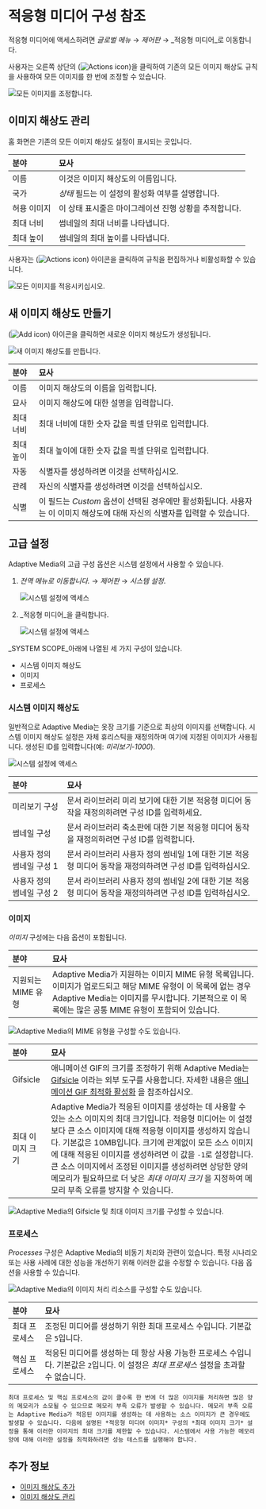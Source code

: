 # 적응형 미디어 구성 참조

적응형 미디어에 액세스하려면 _글로벌 메뉴_ &rarr; _제어판_ &rarr; _적응형 미디어_로 이동합니다.

사용자는 오른쪽 상단의 (![Actions icon](../../../../images/icon-actions.png))을 클릭하여 기존의 모든 이미지 해상도 규칙을 사용하여 모든 이미지를 한 번에 조정할 수 있습니다.

![모든 이미지를 조정합니다.](./adaptive-media-configuration-reference/images/02.png)

## 이미지 해상도 관리

홈 화면은 기존의 모든 이미지 해상도 설정이 표시되는 곳입니다.

| 분야     | 묘사                             |
|:------ |:------------------------------ |
| 이름     | 이것은 이미지 해상도의 이름입니다.            |
| 국가     | _상태_ 필드는 이 설정의 활성화 여부를 설명합니다.  |
| 허용 이미지 | 이 상태 표시줄은 마이그레이션 진행 상황을 추적합니다. |
| 최대 너비  | 썸네일의 최대 너비를 나타냅니다.             |
| 최대 높이  | 썸네일의 최대 높이를 나타냅니다.             |

사용자는 (![Actions icon](../../../../images/icon-actions.png)) 아이콘을 클릭하여 규칙을 편집하거나 비활성화할 수 있습니다.

![모든 이미지를 적응시키십시오.](./adaptive-media-configuration-reference/images/03.png)

## 새 이미지 해상도 만들기

(![Add icon](../../../../images/icon-add.png)) 아이콘을 클릭하면 새로운 이미지 해상도가 생성됩니다.

![새 이미지 해상도를 만듭니다.](./adaptive-media-configuration-reference/images/01.png)

| 분야    | 묘사                                                                          |
|:----- |:--------------------------------------------------------------------------- |
| 이름    | 이미지 해상도의 이름을 입력합니다.                                                         |
| 묘사    | 이미지 해상도에 대한 설명을 입력합니다.                                                      |
| 최대 너비 | 최대 너비에 대한 숫자 값을 픽셀 단위로 입력합니다.                                               |
| 최대 높이 | 최대 높이에 대한 숫자 값을 픽셀 단위로 입력합니다.                                               |
| 자동    | 식별자를 생성하려면 이것을 선택하십시오.                                                      |
| 관례    | 자신의 식별자를 생성하려면 이것을 선택하십시오.                                                  |
| 식별    | 이 필드는 _Custom_ 옵션이 선택된 경우에만 활성화됩니다. 사용자는 이 이미지 해상도에 대해 자신의 식별자를 입력할 수 있습니다. |

## 고급 설정

Adaptive Media의 고급 구성 옵션은 시스템 설정에서 사용할 수 있습니다.

1. _전역 메뉴로 이동합니다._ &rarr; _제어판_ &rarr; _시스템 설정_.

    ![시스템 설정에 액세스](./adaptive-media-configuration-reference/images/04.png)

1. _적응형 미디어_을 클릭합니다.

    ![시스템 설정에 액세스](./adaptive-media-configuration-reference/images/05.png)

_SYSTEM SCOPE_아래에 나열된 세 가지 구성이 있습니다.

* 시스템 이미지 해상도
* 이미지
* 프로세스

### 시스템 이미지 해상도

일반적으로 Adaptive Media는 옷장 크기를 기준으로 최상의 이미지를 선택합니다. 시스템 이미지 해상도 설정은 자체 휴리스틱을 재정의하며 여기에 지정된 이미지가 사용됩니다. 생성된 ID를 입력합니다(예: _미리보기-1000_).

![시스템 설정에 액세스](./adaptive-media-configuration-reference/images/09.png)

| 분야              | 묘사                                                             |
|:--------------- |:-------------------------------------------------------------- |
| 미리보기 구성         | 문서 라이브러리 미리 보기에 대한 기본 적응형 미디어 동작을 재정의하려면 구성 ID를 입력하세요.         |
| 썸네일 구성          | 문서 라이브러리 축소판에 대한 기본 적응형 미디어 동작을 재정의하려면 구성 ID를 입력합니다.           |
| 사용자 정의 썸네일 구성 1 | 문서 라이브러리 사용자 정의 썸네일 1에 대한 기본 적응형 미디어 동작을 재정의하려면 구성 ID를 입력하십시오. |
| 사용자 정의 썸네일 구성 2 | 문서 라이브러리 사용자 정의 썸네일 2에 대한 기본 적응형 미디어 동작을 재정의하려면 구성 ID를 입력하십시오. |

### 이미지

_이미지_ 구성에는 다음 옵션이 포함됩니다.

| 분야           | 묘사                                                                                                                                            |
|:------------ |:--------------------------------------------------------------------------------------------------------------------------------------------- |
| 지원되는 MIME 유형 | Adaptive Media가 지원하는 이미지 MIME 유형 목록입니다. 이미지가 업로드되고 해당 MIME 유형이 이 목록에 없는 경우 Adaptive Media는 이미지를 무시합니다. 기본적으로 이 목록에는 많은 공통 MIME 유형이 포함되어 있습니다. |

![Adaptive Media의 MIME 유형을 구성할 수도 있습니다.](./adaptive-media-configuration-reference/images/08.png)

| 분야        | 묘사                                                                                                                                                                                                                                                                           |
|:--------- |:---------------------------------------------------------------------------------------------------------------------------------------------------------------------------------------------------------------------------------------------------------------------------- |
| Gifsicle  | 애니메이션 GIF의 크기를 조정하기 위해 Adaptive Media는 [Gifsicle](https://www.lcdf.org/gifsicle/) 이라는 외부 도구를 사용합니다. 자세한 내용은 [애니메이션 GIF 최적화 활성화](../../devops/enabling-optimization-of-animated-gifs.md) 을 참조하십시오.                                                                             |
| 최대 이미지 크기 | Adaptive Media가 적응된 이미지를 생성하는 데 사용할 수 있는 소스 이미지의 최대 크기입니다. 적응형 미디어는 이 설정보다 큰 소스 이미지에 대해 적응형 이미지를 생성하지 않습니다. 기본값은 10MB입니다. 크기에 관계없이 모든 소스 이미지에 대해 적응된 이미지를 생성하려면 이 값을 `-1`로 설정합니다. 큰 소스 이미지에서 조정된 이미지를 생성하려면 상당한 양의 메모리가 필요하므로 더 낮은 *최대 이미지 크기* 을 지정하여 메모리 부족 오류를 방지할 수 있습니다. |

![Adaptive Media의 Gifsicle 및 최대 이미지 크기를 구성할 수 있습니다.](./adaptive-media-configuration-reference/images/06.png)

### 프로세스

_Processes_ 구성은 Adaptive Media의 비동기 처리와 관련이 있습니다. 특정 시나리오 또는 사용 사례에 대한 성능을 개선하기 위해 이러한 값을 수정할 수 있습니다. 다음 옵션을 사용할 수 있습니다.

![Adaptive Media의 이미지 처리 리소스를 구성할 수도 있습니다.](./adaptive-media-configuration-reference/images/07.png)

| 분야      | 묘사                                                                                |
|:------- |:--------------------------------------------------------------------------------- |
| 최대 프로세스 | 조정된 미디어를 생성하기 위한 최대 프로세스 수입니다. 기본값은 `5`입니다.                                       |
| 핵심 프로세스 | 적응된 미디어를 생성하는 데 항상 사용 가능한 프로세스 수입니다. 기본값은 `2`입니다. 이 설정은 _최대 프로세스_ 설정을 초과할 수 없습니다. |

```{warning}
최대 프로세스 및 핵심 프로세스의 값이 클수록 한 번에 더 많은 이미지를 처리하면 많은 양의 메모리가 소모될 수 있으므로 메모리 부족 오류가 발생할 수 있습니다. 메모리 부족 오류는 Adaptive Media가 적응된 이미지를 생성하는 데 사용하는 소스 이미지가 큰 경우에도 발생할 수 있습니다. 다음에 설명된 *적응형 미디어 이미지* 구성의 *최대 이미지 크기* 설정을 통해 이러한 이미지의 최대 크기를 제한할 수 있습니다. 시스템에서 사용 가능한 메모리 양에 대해 이러한 설정을 최적화하려면 성능 테스트를 실행해야 합니다.
```

## 추가 정보

* [이미지 해상도 추가](./adding-image-resolutions.md)
* [이미지 해상도 관리](./managing-image-resolutions.md)
